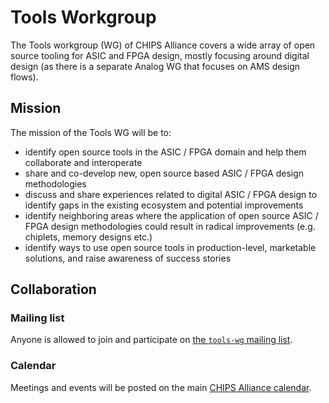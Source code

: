 # Tools Workgroup

The Tools workgroup (WG) of CHIPS Alliance covers a wide array of open source tooling for ASIC and FPGA design, mostly focusing around digital design (as there is a separate Analog WG that focuses on AMS design flows).

## Mission

The mission of the Tools WG will be to:

* identify open source tools in the ASIC / FPGA domain and help them collaborate and interoperate
* share and co-develop new, open source based ASIC / FPGA design methodologies
* discuss and share experiences related to digital ASIC / FPGA design to identify gaps in the existing ecosystem and potential improvements
* identify neighboring areas where the application of open source ASIC / FPGA design methodologies could result in radical improvements (e.g. chiplets, memory designs etc.)
* identify ways to use open source tools in production-level, marketable solutions, and raise awareness of success stories

## Collaboration

### Mailing list

Anyone is allowed to join and participate on [the `tools-wg` mailing list](https://lists.chipsalliance.org/g/tools-wg/).

### Calendar

Meetings and events will be posted on the main [CHIPS Alliance calendar](https://calendar.chipsalliance.org).
